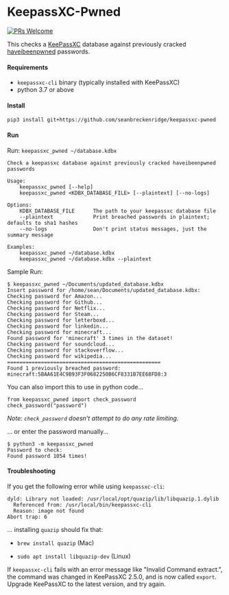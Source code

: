 # KeepassXC-Pwned

[![PRs Welcome](https://img.shields.io/badge/PRs-welcome-brightgreen.svg?style=flat-square)](http://makeapullrequest.com)

This checks a [KeePassXC](https://keepassxc.org/) database against previously cracked [haveibeenpwned](https://haveibeenpwned.com/) passwords.

#### Requirements

* `keepassxc-cli` binary (typically installed with KeePassXC)
* python 3.7 or above

#### Install

`pip3 install git+https://github.com/seanbreckenridge/keepassxc-pwned`

#### Run

Run: `keepassxc_pwned ~/database.kdbx`

```
Check a keepassxc database against previously cracked haveibeenpwned passwords

Usage:
    keepassxc_pwned [--help]
    keepassxc_pwned <KDBX_DATABASE_FILE> [--plaintext] [--no-logs]

Options:
    KDBX_DATABASE_FILE      The path to your keepassxc database file
    --plaintext             Print breached passwords in plaintext; defaults to sha1 hashes
    --no-logs               Don't print status messages, just the summary message

Examples:
    keepassxc_pwned ~/database.kdbx
    keepassxc_pwned ~/database.kdbx --plaintext
```

Sample Run:

```
$ keepassxc_pwned ~/Documents/updated_database.kdbx
Insert password for /home/sean/Documents/updated_database.kdbx:
Checking password for Amazon...
Checking password for Github...
Checking password for Netflix...
Checking password for Steam...
Checking password for letterboxd...
Checking password for linkedin...
Checking password for minecraft...
Found password for 'minecraft' 3 times in the dataset!
Checking password for soundcloud...
Checking password for stackoverflow...
Checking password for wikipedia...
==================================================
Found 1 previously breached password:
minecraft:5BAA61E4C9B93F3F0682250B6CF8331B7EE68FD8:3
```

You can also import this to use in python code...

```
from keepassxc_pwned import check_password
check_password("password")
```

*Note: `check_password` doesn't attempt to do any rate limiting.*

... or enter the password manually...

```
$ python3 -m keepassxc_pwned
Password to check:
Found password 1054 times!
```

#### Troubleshooting

If you get the following error while using `keepassxc-cli`:

```
dyld: Library not loaded: /usr/local/opt/quazip/lib/libquazip.1.dylib
  Referenced from: /usr/local/bin/keepassxc-cli
  Reason: image not found
Abort trap: 6
```

... installing `quazip` should fix that:

- `brew install quazip` (Mac)

- `sudo apt install libquazip-dev` (Linux)

If `keepassxc-cli` fails with an error message like "Invalid Command extract.", the command was changed in KeePassXC 2.5.0, and is now called `export`. Upgrade KeePassXC to the latest version, and try again.
